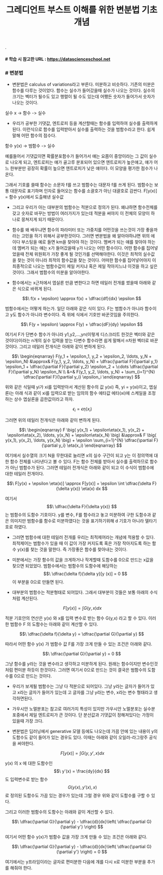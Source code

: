 ﻿---
layout: post
title: "그레디언트 부스트 이해를 위한 변분법 기초개념"
tags: [수학기초]
comments: true
---

.

#### # 학습 시 참고한 URL : https://datascienceschool.net

### # 변분법

- 변분법은 calculus of variations라고 부른다. 미분하고 비슷하다. 기존의 미분은 함수를 다루는 것이었다. 함수는 실수가 들어갔을때 실수가 나오는 것이다. 실수의 크기는 벡터가 될수도 있고 행렬이 될 수도 있는데 어쨌든 숫자가 들어가서 숫자가 나오는 것이다.

실수 x -> 함수 -> 실수


- 우리가 공부한 기댓값, 엔트로피 등을 계산할때는 함수를 입력하여 실수를 출력하게 된다. 이런식으로 함수를 입력받아서 실수를 출력하는 것을 범함수라고 한다. 쉽게말해 어떤 함수의 점수다.

함수 y(x) -> 범함수 -> 실수


예를들어서 기댓값이면 확률분포함수가 들어가서 얘는 요쯤이 중앙이라는 그 값이 실수로 나오게 되고, 엔트로피는 얘가 골고루 분포되어 있으면 엔트로피가 높은얘고, 얘가 어느 한부분만 굉장히 확률이 높으면 엔트로피가 낮은 얘이다. 이 모양을 평가한 점수가 나온다.

그래서 기호를 쓸때 함수는 소문자 f를 쓰고 범함수는 대문자 f를 쓰게 된다. 범함수는 보통 대문자로 표기하며 인자로 들어오는 함수를 소괄호가 아닌 대괄호로 감싼다. F[y(x)] = 함수 y(x)에서 도출해낸 실수값


- 그리고 우리가 아는 대부분의 범함수는 적분으로 정의가 된다. 왜냐하면 함수전체를 갖고 숫자로 바꾸는 방법이 여러가지가 있는데 적분을 써야지 이 전체의 모양이 하나로 뭉쳐지게 되기 때문이다.


- 함수를 왜 배우냐면 함수의 파라미터 또는 가중치를 어떤것을 쓰는것이 가장 좋을까라는 고민을 하기 위해서 공부한것이다. 그러면 변분법을 왜 알아야하냐면 위의 에이다 부스팅을 예로 들면 km을 찾아야 하는 것이다. 멤버가 되는 얘를 찾아야 하는데 멤버가 되는 얘는 x가 들어갔을때 y가 나오는 어떤 함수이다. 어떤 함수를 집어넣었을때 전체 위원회가 가장 좋게 될 것인가를 선택해야한다. 이것은 최적의 실수값을 찾는 것이 아니라 최적의 함수값을 찾는 것이다. 어떠한 함수를 집어넣어야지 이 최종적으로 나오는 범함수값이 제일 커지냐 혹은 제일 작아지느냐 이것을 하고 싶은것이다. 그래서 범함수의 미분을 알아야한다.


- 함수에서는 x근처에서 엡실론 만큼 변한다고 하면 테일러 전개를 썼을때 아래와 같은 식으로 바뀌게 된다.

$$\ f(x + \epsilon) \approx f(x) + \dfrac{df}{dx} \epsilon $$

범함수에서는 어떻게 하는가. 일단 아래와 같은 식이 있다. F는 범함수가 아니라 함수이고 y도 함수가 아니라 변수이다. 즉 위에 식에서 기호만 바꾼것임을 주의한다.

$$\ F(y + \epsilon) \approx F(y) + \dfrac{dF}{dy} \epsilon $$

여기서 F가 단변수 함수가 아니라 y1,y2,...,yn(이렇게 디스크리트 한것은 벡터와 같은 것이다)이라는 n개의 실수 입력을 받는 다변수 함수라면 쉽게 말해서 n차원 벡터로 바꾼것이다. 그리고 테일러 전개식은 아래와 같이 변하게 된다.


$$\ \begin{eqnarray}
F(y_1 + \epsilon_1, y_2 + \epsilon_2, \ldots, y_N + \epsilon_N) 
&\approx&
F(y_1, y_2, \ldots, y_N) + 
\dfrac{\partial F}{\partial y_1} \epsilon_1 + 
\dfrac{\partial F}{\partial y_2} \epsilon_2 + \cdots
\dfrac{\partial F}{\partial y_N} \epsilon_N \\ 
&=&
F(y_1, y_2, \ldots, y_N) + \sum_{i=1}^{N} \dfrac{\partial F}{\partial y_i} \epsilon_i
\end{eqnarray} $$

위와 같은 식일때 yi가 xi를 입력받아서 계산된 함수의 값 y(xi) 즉, yi = y(xi)이고, 엡실론i는 아래 식과 같이 xi를 입력으로 받는 임의의 함수 에타값 에타(xi)에 스케일을 조정하는 상수 엡실론을 곱한값이라고 하자.

$$\ \epsilon_i = \epsilon \eta(x_i) $$

그러면 위의 테일러 전개식은 아래와 같이 변하게 된다.

$$\ \begin{eqnarray}
F \big( y(x_1) + \epsilon\eta(x_1), y(x_2) + \epsilon\eta(x_2), \ldots, y(x_N) + \epsilon\eta(x_N) \big)
&\approx&
F \big( y(x_1), y(x_2), \ldots, y(x_N) \big) + \epsilon \sum_{i=1}^{N} \dfrac{\partial F}{\partial y_i} \eta(x_i)
\end{eqnarray} $$


여기에서 실수열의 크기 N을 무한대로 늘리면  x의 실수 구간이 되고  y는 이 정의역에 대한 함수 전체를 나타낸다고 볼 수 있다.  F는 함수 전체를 받아서 실수를 출력하므로 함수가 아닌 범함수가 된다. 그러면 테일러 전개식은 아래와 같이 되고 이 수식이 범함수에 대한 테일러 전개이다.

$$\ F[y(x) + \epsilon \eta(x)] \approx F[y(x)] + \epsilon \int \dfrac{\delta F}{\delta y(x)} \eta(x) dx $$

여기서 $$\ \dfrac{\delta F}{\delta y(x)} $$는 범함수의 도함수 기호이다. y를 변수,  F를 함수라고 놓고 미분하여 구한 도함수과 같은 의미지만 범함수를 함수로 미분하였다는 것을 표기하기위해  d 기호가 아니라  델타기호로 하였다.


- 그러면 범함수에 대한 테일러 전개를 우리는 최적제어라는 개념에 적용할 수 있다. 최적제어는 범함수가 있을 때 이 값이 가장 커지도록 혹은 가장 작아지도록 하는 함수 y(x)를 찾는 것을 말한다. 즉 가장좋은 함수를 찾아내는 것이다.


- 미분에서는 가장 함수의 값을 크게하거나 작게할때 도함수를 0으로 만드는 x값을 찾으면 되었었다. 범함수에서는 범함수의 도함수에 해당하는 $$\ \dfrac{\delta f}{\delta y}[y (x)] = 0 $$ 이 부분을 0으로 만들면 된다.


- 대부분의 범함수는 적분형태로 되어있다. 그래서 대부분이 것들은 보통 아래의 수식처럼 계산된다. 

$$\ F[y(x)] = \int G(y, x) dx $$ 

적분 기호안의 연산은  y(x) 와  x를 입력 변수로 받는 함수  G(y,x) 라고 할 수 있다. 이러한 범함수  F 의 도함수는 아래와 같이 계산할 수 있다. 

$$\ \dfrac{\delta f}{\delta y} = \dfrac{\partial G}{\partial y} $$

따라서 어떤 함수  y(x) 가 범함수 값  F를 가장 크게 만들 수 있는 조건은 아래와 같다.

$$\ \dfrac{\partial G}{\partial y} = 0 $$

그냥 함수를 y라는 것을 변수라고 생각하고 미분하게 된다. 원래는 함수이지만 변수인것처럼 편미분 하듯이 한것이다. 그러면 여기서 0으로 만드는 것이 결국은 범함수의 도함수를 0으로 만드는 것이다.

- 우리가 보게될 범함수는 그냥 다 적분으로 되어있다. 그냥 y라는 글자가 들어가 있고 x라는 글자가 들어가 있는데 고 글자를 그냥 y라는 변수, x라는 변수 형태라고 생각하면된다. 


- 가우시안 노멀분포는 참고로 여러가지 특성이 있지만 가우시안 노멀분포는 실수분포중에서 제일 엔트로피가 큰 것이다. 단 분산값과 기댓값이 정해져있다는 가정이 있을때 가장 크다. 


- 변분법은 딥러닝에서 generative 모델 등에도 나오는데 가끔 안에 있는 내용이 y의 도함수도 같이 들어가 있는 경우도 있다. 이때는 아래와 같이 오일러-라그랑주 공식을 써야한다.

$$\ F[y(x)] = \int G(y, y', x) dx $$

y(x) 의  x 에 대한 도함수인 $$\ y'(x) = \frac{dy}{dx} $$도 입력변수로 받는 함수 $$\ G \big( y(x), y'(x), x \big) $$로 정의된 도함수도 가끔 있는 경우가 있는데 그럴 경우 위와 같이 도함수를 구할 수 있다. 

그리고 이러한 범함수의 도함수는 아래와 같이 계산할 수 있다.

$$\ \dfrac{\partial G}{\partial y} - \dfrac{d}{dx}\left( \dfrac{\partial G}{\partial y'} \right) $$

여기서 어떤 함수 y(x)가 범함수 값을 가장 크게 만들 수 있는 조건은 아래와 같다.

$$\ \dfrac{\partial G}{\partial y} - \dfrac{d}{dx}\left( \dfrac{\partial G}{\partial y'} \right) = 0 $$

여기에서는 y프라임이라는 글자로 편미분한 다음에 걔를 다시 x로 미분한 부분을 추가를 해줘야 한다. 
